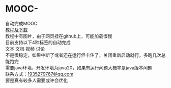 # MOOC-
自动完成MOOC  
[教程及下载](https://xiongzhiyuan233.github.io/moocScript/)  
教程中有图片，由于网页挂在github上，可能加载很慢  
目前支持以下4种标签的自动完成  
文本
文档
视频
讨论  
不是很稳定，如果中断了或者还在运行但卡住了，关闭重新启动就行，多跑几次总能跑完  
需要java环境，开发环境为java20，如果有运行问题大概率是java版本问题  
联系方式：1935279767@qq.com  
要是真有较多人需要或许会优化  
